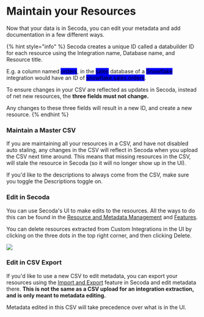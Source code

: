 # Maintain your Resources

Now that your data is in Secoda, you can edit your metadata and add documentation in a few different ways.

{% hint style="info" %}
Secoda creates a unique ID called a databuilder ID for each resource using the Integration name, Database name, and Resource title.&#x20;

E.g. a column named <mark style="background-color:blue;">orders</mark>, in the <mark style="background-color:blue;">sales</mark> database of a <mark style="background-color:blue;">Snowflake</mark> integration would have an ID of <mark style="background-color:blue;">snowflake.sales.orders</mark>.

To ensure changes in your CSV are reflected as updates in Secoda, instead of net new resources, the **three fields must not change.**&#x20;

Any changes to these three fields will result in a new ID, and create a new resource.&#x20;
{% endhint %}

### Maintain a Master CSV

If you are maintaining all your resources in a CSV, and have not disabled auto staling, any changes in the CSV will reflect in Secoda when you upload the CSV next time around. This means that missing resources in the CSV, will stale the resource in Secoda (so it will no longer show up in the UI).

If you'd like to the descriptions to always come from the CSV, make sure you toggle the Descriptions toggle on.

### Edit in Secoda

You can use Secoda's UI to make edits to the resources. All the ways to do this can be found in the [Resource and Metadata Management](../../resource-and-metadata-management/) and [Features](../../features/).

You can delete resources extracted from Custom Integrations in the UI by clicking on the three dots in the top right corner, and then clicking Delete.

![](https://secoda-public-media-assets.s3.amazonaws.com/Screenshot%202023-06-09%20at%203.25.13%20PM.png)

### Edit in CSV Export

If you'd like to use a new CSV to edit metadata, you can export your resources using the [Import and Export](../../resource-and-metadata-management/import-and-export-data.md) feature in Secoda and edit metadata there. **This is not the same as a CSV upload for an integration extraction, and is only meant to metadata editing.**

Metadata edited in this CSV will take precedence over what is in the UI.
